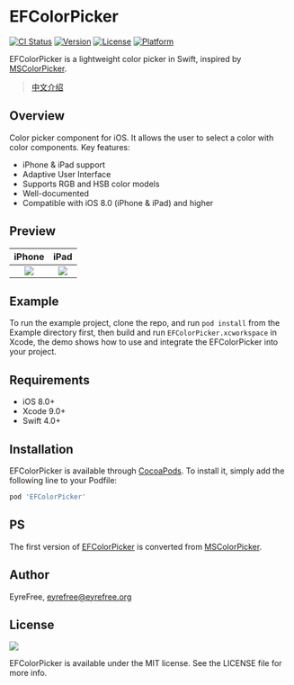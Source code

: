 # EFColorPicker

[![CI Status](http://img.shields.io/travis/EyreFree/EFColorPicker.svg?style=flat)](https://travis-ci.org/EyreFree/EFColorPicker)
[![Version](https://img.shields.io/cocoapods/v/EFColorPicker.svg?style=flat)](http://cocoapods.org/pods/EFColorPicker)
[![License](https://img.shields.io/cocoapods/l/EFColorPicker.svg?style=flat)](http://cocoapods.org/pods/EFColorPicker)
[![Platform](https://img.shields.io/cocoapods/p/EFColorPicker.svg?style=flat)](http://cocoapods.org/pods/EFColorPicker)

EFColorPicker is a lightweight color picker in Swift, inspired by [MSColorPicker](https://github.com/sgl0v/MSColorPicker).

> [中文介绍](https://github.com/EyreFree/EFColorPicker/blob/master/README_CN.md)

## Overview

Color picker component for iOS. It allows the user to select a color with color components. Key features:

- iPhone & iPad support
- Adaptive User Interface
- Supports RGB and HSB color models
- Well-documented
- Compatible with iOS 8.0 (iPhone &amp; iPad) and higher

## Preview

iPhone | iPad   
:---------------------:|:---------------------:
![](https://raw.githubusercontent.com/EyreFree/EFColorPicker/master/assets/sample_iphone.gif)|![](https://raw.githubusercontent.com/EyreFree/EFColorPicker/master/assets/sample_ipad.gif)   

## Example

To run the example project, clone the repo, and run `pod install` from the Example directory first, then build and run `EFColorPicker.xcworkspace` in Xcode, the demo shows how to use and integrate the EFColorPicker into your project.

## Requirements

- iOS 8.0+
- Xcode 9.0+
- Swift 4.0+

## Installation

EFColorPicker is available through [CocoaPods](http://cocoapods.org). To install
it, simply add the following line to your Podfile:

```ruby
pod 'EFColorPicker'
```

## PS

The first version of [EFColorPicker](https://github.com/EyreFree/EFColorPicker/releases/tag/0.0.1) is converted from [MSColorPicker](https://github.com/sgl0v/MSColorPicker/commit/b15f6cfabf4e406368f730f3f66f823bf1593293).

## Author

EyreFree, eyrefree@eyrefree.org

## License

![](https://upload.wikimedia.org/wikipedia/commons/thumb/f/f8/License_icon-mit-88x31-2.svg/128px-License_icon-mit-88x31-2.svg.png)

EFColorPicker is available under the MIT license. See the LICENSE file for more info.
